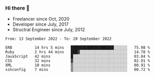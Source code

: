 ### Hi there 👋

- Freelancer since Oct, 2020
- Developer since July, 2017
- Structral Engineer since July, 2012

<!--START_SECTION:waka-->

```text
From: 13 September 2022 - To: 20 September 2022

ERB          14 hrs 5 mins   ███████████████████░░░░░░   75.98 %
Ruby         2 hrs 44 mins   ███▓░░░░░░░░░░░░░░░░░░░░░   14.78 %
JavaScript   42 mins         █░░░░░░░░░░░░░░░░░░░░░░░░   03.84 %
CSS          32 mins         ▓░░░░░░░░░░░░░░░░░░░░░░░░   02.91 %
XML          10 mins         ▒░░░░░░░░░░░░░░░░░░░░░░░░   00.91 %
sshconfig    7 mins          ▒░░░░░░░░░░░░░░░░░░░░░░░░   00.72 %
```

<!--END_SECTION:waka-->
